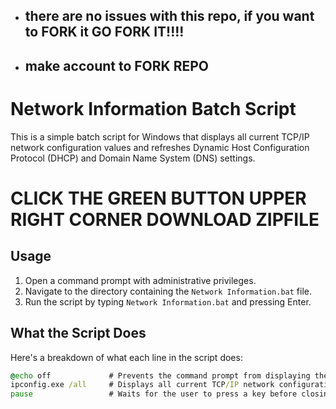- ##   there are no issues with this repo, if you want to FORK it GO FORK IT!!!!
- ##   make account to FORK REPO


# Network Information Batch Script 

This is a simple batch script for Windows that displays all current TCP/IP network configuration values and refreshes Dynamic Host Configuration Protocol (DHCP) and Domain Name System (DNS) settings.



# CLICK THE GREEN BUTTON UPPER RIGHT CORNER DOWNLOAD ZIPFILE

## Usage

1. Open a command prompt with administrative privileges.
2. Navigate to the directory containing the `Network Information.bat` file.
3. Run the script by typing `Network Information.bat` and pressing Enter.

## What the Script Does

Here's a breakdown of what each line in the script does:

```bat
@echo off             # Prevents the command prompt from displaying the commands in the script as they run
ipconfig.exe /all     # Displays all current TCP/IP network configuration values and refreshes DHCP and DNS settings
pause                 # Waits for the user to press a key before closing the command prompt window
